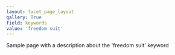 ```yaml
---
layout: facet_page_layout
gallery: True
field: keywords
value: 'freedom suit'
---
```


Sample page with a description about the 'freedom suit' keyword